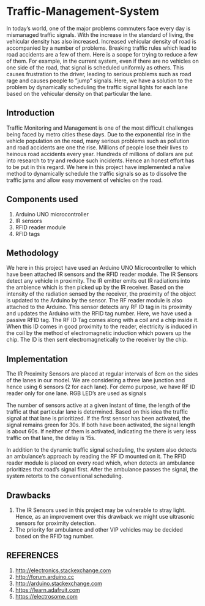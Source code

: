 # Traffic-Management-System

In today’s world, one of the major problems commuters face every day is mismanaged traffic signals. With the increase in the standard of living, the vehicular density has also increased. Increased vehicular density of road is accompanied by a number of problems. Breaking traffic rules which lead to road accidents are a few of them. Here is a scope for trying to reduce a few of them. For example, in the current system, even if there are no vehicles on one side of the road, that signal is scheduled uniformly as others. This causes frustration to the driver, leading to serious problems such as road rage and causes people to ”jump” signals. Here, we have a solution to the problem by dynamically scheduling the traffic signal lights for each lane based on the vehicular density on that particular the lane.
 
## Introduction
Traffic Monitoring and Management is one of the most difficult challenges being faced by metro cities these days. Due to the exponential rise in the vehicle population on the road, many serious problems such as pollution and road accidents are one the rise. Millions of people lose their lives to heinous road accidents every year.  Hundreds of millions of dollars are put into research to try and reduce such incidents. Hence an honest effort has to be put in this regard. We here in this project have implemented a naïve method to dynamically schedule the traffic signals so as to dissolve the traffic jams and allow easy movement of vehicles on the road.

## Components used
1. Arduino UNO microcontroller
2. IR sensors
3. RFID reader module
4. RFID tags

## Methodology

We here in this project have used an Arduino UNO Microcontroller to which have been attached IR sensors and the RFID reader module. The IR Sensors detect any vehicle in proximity. The IR emitter emits out IR radiations into the ambience which is then picked up by the IR receiver. Based on the intensity of the radiation sensed by the receiver, the proximity of the object is updated to the Arduino by the sensor. The RF reader module is also attached to the Arduino. This sensor detects any RF ID tag in its proximity and updates the Arduino with the RFID tag number. Here, we have used a passive RFID tag. The RF ID Tag comes along with a coil and a chip inside it. When this ID comes in good proximity to the reader, electricity is induced in the coil by the method of electromagnetic induction which powers up the chip. The ID is then sent electromagnetically to the receiver by the chip.

## Implementation
The IR Proximity Sensors are placed at regular intervals of 8cm on the sides of the lanes in our model. We are considering a three lane junction and hence using 6 sensors (2 for each lane). For demo purpose, we have RF ID reader only for one lane. RGB LED’s are used as signals

The number of sensors active at a given instant of time, the length of the traffic at that particular lane is determined. Based on this idea the traffic signal at that lane is prioritized. If the first sensor has been activated, the signal remains green for 30s. If both have been activated, the signal length is about 60s. If neither of them is activated, indicating the there is very less traffic on that lane, the delay is 15s.

In addition to the dynamic traffic signal scheduling, the system also detects an ambulance’s approach by reading the RF ID mounted on it. The RFID reader module is placed on every road which, when detects an ambulance prioritizes that road’s signal first. After the ambulance passes the signal, the system retorts to the conventional scheduling.

## Drawbacks
1. The IR Sensors used in this project may be vulnerable to stray light. Hence, as an improvement over this drawback we might use ultrasonic sensors for proximity detection. 
2. The priority for ambulance and other VIP vehicles may be decided based on the RFID tag number.

## REFERENCES
1. http://electronics.stackexchange.com
2. http://forum.arduino.cc
3. http://arduino.stackexchange.com
4. https://learn.adafruit.com
5. https://electrosome.com
